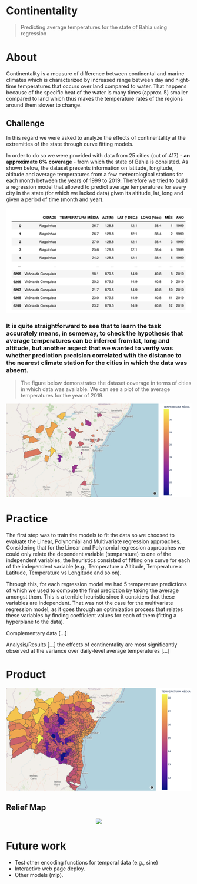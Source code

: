 # Continentality
> Predicting average temperatures for the state of Bahia using regression 

# About
Continentality is a measure of difference between continental and marine climates which is characterized by increased range between day and night-time temperatures that occurs over land compared to water. That happens because of the specific heat of the water is many times (approx. 5) smaller compared to land which thus makes the temperature rates of the regions around them slower to change.

## Challenge
In this regard we were asked to analyze the effects of continentality at the extremities of the state through curve fitting models.

In order to do so we were provided with data from 25 cities (out of 417) - **an approximate 6% coverage** - from which the state of Bahia is consisted. As shown below, the dataset presents information on latitude, longitude, altitude and average temperatures from a few meteorological stations for each month between the years of 1999 to 2019. Therefore we tried to build a regression model that allowed to predict average temperatures for every city in the state (for which we lacked data) given its altitude, lat, long and given a period of time (month and year). 

<p align="">
  <img src="/Plots/data.png">
</p>

###  It is quite straightforward to see that to learn the task accurately means, in someway, to check the hypothesis that average temperatures can be inferred from lat, long and altitude, but another aspect that we wanted to verify was whether prediction precision correlated with the distance to the nearest climate station for the cities in which the data was absent. 

> The figure below demonstrates the dataset coverage in terms of cities in which data was available. We can see a plot of the average temperatures for the year of 2019.
<p align="">
  <img src="/Plots/dados_antes.png">
</p>

# Practice
The first step was to train the models to fit the data so we choosed to evaluate the Linear, Polynomial and Multivariate regression approaches. Considering that for the Linear and Polynomial regression approaches we could only relate the dependent variable (temparature) to one of the independent variables, the heuristics consisted of fitting one curve for each of the independent variable (e.g., Temperature x Altitude, Temperature x Latitude, Temperature vs Longitude and so on). 

Through this, for each regression model we had 5 temperature predictions of which we used to compute the final prediction by taking the average amongst them. This is a terrible heuristic since it considers that these variables are independent. That was not the case for the multivariate regression model, as it goes through an optimization process that relates these variables by finding coefficient values for each of them (fitting a hyperplane to the data).  

Complementary data
[...]

Analysis/Results
[...] the effects of continentality are most significantly observed at the variance over daily-level average temperatures [...]
# Product

<p align="">
  <img src="/Plots/dados_depois.png">
</p>

## Relief Map
<p align="Center">
  <img src="https://github.com/FalsoMoralista/Continentality/blob/main/Plots/mapa-relevo-bahia.jpg?raw=true" height="560px">
</p>

# Future work
- Test other encoding functions for temporal data (e.g., sine)
- Interactive web page deploy.
- Other models (mlp). 
